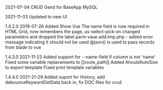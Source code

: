 2021-07-04 CRUD Gend for BaseApp MySQL

2021-11-03 Updated to new UI

1.4.2.0 2019-07-26 Added Show Vue
                   The name field is now required in HTML
                   Grid, now remembers the page, 
                   us-select-pick-on changed parameters and dropped the label parm
                   vaue.add.tmp.php - added error message indicating it should not be used
                   @json() is used to pass records from blade to vue

1.4.3.0 2021-11-23  Added support for --name-field if column is not 'name'
                    Fixed some variable replacements to [[route_path]]
                    Added AhouldAutoSize to export template
                    Fixed print template variables

1.4.4.0 2021-21-29  Added suport for History, add debounceKeywordGetData back in, fix DOC files for crud
